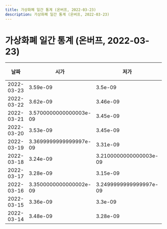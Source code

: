 ```yaml
---
title: 가상화폐 일간 통계 (온버프, 2022-03-23)
description: 가상화폐 일간 통계 (온버프, 2022-03-23)
---
```


가상화폐 일간 통계 (온버프, 2022-03-23)
===

|날짜|시가|저가|고가|종가|비고|
|--|--|--|--|--|--|
|2022-03-23|3.59e-09|3.5e-09|3.77e-09|3.64e-09|    |
|2022-03-22|3.62e-09|3.46e-09|3.69e-09|3.5599999999999997e-09|    |
|2022-03-21|3.5700000000000003e-09|3.45e-09|3.7e-09|3.62e-09|    |
|2022-03-20|3.53e-09|3.45e-09|3.8e-09|3.5700000000000003e-09|    |
|2022-03-19|3.3699999999999997e-09|3.31e-09|3.63e-09|3.49e-09|    |
|2022-03-18|3.24e-09|3.2100000000000003e-09|3.7500000000000005e-09|3.3699999999999997e-09|    |
|2022-03-17|3.28e-09|3.15e-09|3.31e-09|3.24e-09|    |
|2022-03-16|3.3500000000000002e-09|3.2499999999999997e-09|3.53e-09|3.3e-09|    |
|2022-03-15|3.36e-09|3.3e-09|3.48e-09|3.3500000000000002e-09|    |
|2022-03-14|3.48e-09|3.28e-09|3.49e-09|3.39e-09|    |
